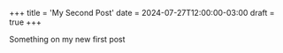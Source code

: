 +++
title = 'My Second Post'
date = 2024-07-27T12:00:00-03:00
draft = true
+++

Something on my new first post
